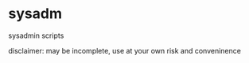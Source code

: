 sysadm
======

sysadmin scripts 

disclaimer: may be incomplete, use at your own risk and conveninence


